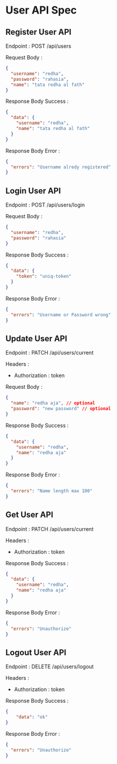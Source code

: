 # User API Spec

## Register User API

Endpoint : POST /api/users

Request Body :

```json
{
  "username": "redha",
  "password": "rahasia",
  "name": "tata redha al fath"
}
```

Response Body Success :

```json
{
  "data": {
    "username": "redha",
    "name": "tata redha al fath"
  }
}
```

Response Body Error :

```json
{
  "errors": "Username alredy registered"
}
```

## Login User API

Endpoint : POST /api/users/login

Request Body :

```json
{
  "username": "redha",
  "password": "rahasia"
}
```

Response Body Success :

```json
{
  "data": {
    "token": "uniq-token"
  }
}
```

Response Body Error :

```json
{
  "errors": "Username or Password wrong"
}
```

## Update User API

Endpoint : PATCH /api/users/current

Headers :

- Authorization : token

Request Body :

```json
{
  "name": "redha aja", // optional
  "password": "new password" // optional
}
```

Response Body Success :

```json
{
  "data": {
    "username": "redha",
    "name": "redha aja"
  }
}
```

Response Body Error :

```json
{
  "errors": "Name length max 100"
}
```

## Get User API

Endpoint : PATCH /api/users/current

Headers :

- Authorization : token

Response Body Success :

```json
{
  "data": {
    "username": "redha",
    "name": "redha aja"
  }
}
```

Response Body Error :

```json
{
  "errors": "Unauthorize"
}
```

## Logout User API

Endpoint : DELETE /api/users/logout

Headers :

- Authorization : token

Response Body Success :

```json
{
    "data": "ok"
}
```

Response Body Error :

```json
{
  "errors": "Unauthorize"
}
```